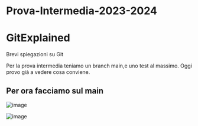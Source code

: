 # Prova-Intermedia-2023-2024
# GitExplained
Brevi spiegazioni su Git

Per la prova intermedia teniamo un branch main,e uno test al massimo. Oggi provo già a vedere cosa conviene.
## Per ora facciamo sul main

![image](https://github.com/UniPd-Programmazione-Borgo-Bislacco/Prova-Intermedia-2023-2024/assets/84403208/f251984e-1495-4c98-b1ae-d1f0e7be433e)

![image](https://github.com/UniPd-Programmazione-Borgo-Bislacco/Prova-Intermedia-2023-2024/assets/84403208/807bb986-a115-42c7-9897-a85a5fbd8b03)

